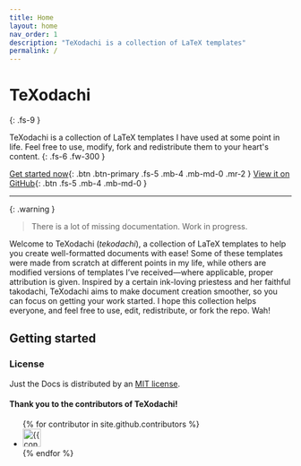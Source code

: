 ```yaml
---
title: Home
layout: home
nav_order: 1
description: "TeXodachi is a collection of LaTeX templates"
permalink: /
---
```


# TeXodachi
{: .fs-9 }

TeXodachi is a collection of LaTeX templates I have used at some point in life. Feel free to use, modify, fork and redistribute them to your heart's content.
{: .fs-6 .fw-300 }

[Get started now](#getting-started){: .btn .btn-primary .fs-5 .mb-4 .mb-md-0 .mr-2 }
[View it on GitHub](https://github.com/leogabac/texodachi){: .btn .fs-5 .mb-4 .mb-md-0 }

---

{: .warning }
> There is a lot of missing documentation. Work in progress.

Welcome to TeXodachi (_tekodachi_), a collection of LaTeX templates to help you create well-formatted documents with ease! Some of these templates were made from scratch at different points in my life, while others are modified versions of templates I’ve received—where applicable, proper attribution is given. Inspired by a certain ink-loving priestess and her faithful takodachi, TeXodachi aims to make document creation smoother, so you can focus on getting your work started. I hope this collection helps everyone, and feel free to use, edit, redistribute, or fork the repo. Wah!

## Getting started

### License

Just the Docs is distributed by an [MIT license](https://github.com/leogabac/texodachi/blob/main/LICENSE).

#### Thank you to the contributors of TeXodachi!

<ul class="list-style-none">
{% for contributor in site.github.contributors %}
  <li class="d-inline-block mr-1">
     <a href="{{ contributor.html_url }}"><img src="{{ contributor.avatar_url }}" width="32" height="32" alt="{{ contributor.login }}"></a>
  </li>
{% endfor %}
</ul>
